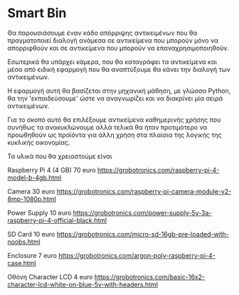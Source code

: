 # Smart Bin

Θα  παρουσιάσουμε έναν κάδο απόρριψης αντικειμένων που θα πραγματοποιεί διαλογή ανάμεσα σε αντικείμενα που μπορούν μόνο να απορριφθούν και σε αντικείμενα που μπορούν να επαναχρησιμοποιηθούν.

Εσωτερικά θα υπάρχει κάμερα, που θα καταγράφει τα αντικείμενα και μέσα από ειδική εφαρμογή που θα αναπτύξουμε θα κάνει την διαλογή των αντικειμένων.

Η εφαρμογή αυτή θα βασίζεται στην μηχανική μάθηση, με γλώσσα Python, θα την 'εκπαιδεύσουμε' ώστε να αναγνωρίζει και να διακρίνει μία σειρά αντικειμένων.

Για το σκοπό αυτό θα επιλέξουμε αντικείμενα καθημερινής χρήσης που συνήθως τα ανακυκλώνουμε αλλά τελικά θα ήταν προτιμότερο να προωθηθούν ως προϊόντα για άλλη χρήση στα πλαίσια της λογικής της κυκλικής οικονομίας.

Τα υλικά που θα χρειαστούμε είναι

Raspberry Pi 4 (4 GB) 70 euro
https://grobotronics.com/raspberry-pi-4-model-b-4gb.html

Camera 30 euro
https://grobotronics.com/raspberry-pi-camera-module-v2-8mp-1080p.html

Power Supply 10 euro
https://grobotronics.com/power-supply-5v-3a-raspberry-pi-4-official-black.html

SD Card 10 euro
https://grobotronics.com/micro-sd-16gb-pre-loaded-with-noobs.html

Enclosure 7 euro
https://grobotronics.com/argon-poly-raspberry-pi-4-case.html

Οθόνη Character LCD 4 euro
https://grobotronics.com/basic-16x2-character-lcd-white-on-blue-5v-with-headers.html
